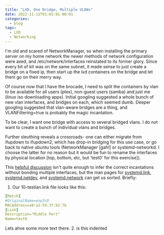 ```yaml
---
title: "LXD, One Bridge, Multiple VLANs"
date: 2022-11-12T01:01:01-00:01
categories:
  - blog
tags:
  - LXD
  - Networking
---
```

I'm old and scared of NetworkManager, so when installing the primary server
on my home network the newer methods of network configuration were axed, and
/etc/network/interfaces reinstated to its former glory.  Since every bit of
kit was on the same subnet, it made sense to just create a bridge on a fixed
ip, then start up the lxd containers on the bridge and let them go on their
merry way.

Of course now that I have the brocade, I need to split the containers by
vlan to be available for all users (plex), non-guest users (samba) and just
me (linux iso downloading apps).  Initial googling suggested a whole bunch
of new vlan interfaces, and bridges on each, which seemed dumb.  Deeper
googling suggested that vlan-aware bridges are a thing, and
VLANFiltering=true is probably the magic incantation.

To be clear, I want one bridge with access to several bridged vlans. I do
not want to create a bunch of individual vlans and bridges.

Further sleuthing reveals a crossroads-  one can either migrate from ifupdown
to ifupdown2, which has drop-in bridging for this use case, or go back to
native ubuntu tools (NetworkManager [gah!] or systemd-networkd.  I choose
the latter for no reason but it would be fun to rename the interfaces by
physical location [top, bottom, etc, but 'test0' for this exercise]).



This [helpful
discussion](https://discuss.linuxcontainers.org/t/lxd-containers-on-a-vlan-aware-bridge/14734/2)
 isn't quite enough to infer the correct incantations without
bonding multiple interfaces, but the man pages for [systemd.link](https://www.freedesktop.org/software/systemd/man/systemd.link.html),
[systemd.netdev](https://www.freedesktop.org/software/systemd/man/systemd.netdev.html),
and
[systemd.network](https://www.freedesktop.org/software/systemd/man/systemd.netdev.html)
can get us sorted.  Briefly:

1.  Our 10-testlan.link file looks like this:
```YAML
[Match]
#OriginalName=enp3s0
MACAddress=a8:a1:59:3f:b2:7b
[Link]
Description="Middle Port"
Name=test0
```
Lets ahve some more text there.
2. is this indented
